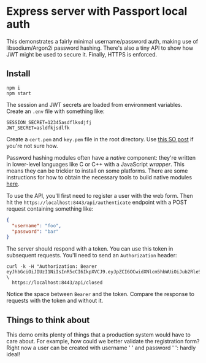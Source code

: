 # Express server with Passport local auth

This demonstrates a fairly minimal username/password auth, making use of libsodium/Argon2i password hashing. There's also a tiny API to show how JWT might be used to secure it. Finally, HTTPS is enforced.


## Install

```shell
npm i
npm start
```

The session and JWT secrets are loaded from environment variables. Create an `.env` file with something like:

```shell
SESSION_SECRET=12345asdflksdjfj
JWT_SECRET=asldfkjsdlfk
```

Create a `cert.pem` and `key.pem` file in the root directory. Use [this SO post](http://stackoverflow.com/a/12907165/122643) if you're not sure how.

Password hashing modules often have a _native_ component: they're written in lower-level languages like C or C++ with a JavaScript _wrapper_. This means they can be trickier to install on some platforms. There are some instructions for how to obtain the necessary tools to build native modules [here](https://github.com/dev-academy-programme/orientation/tree/master/3-installation/node.md).

To use the API, you'll first need to register a user with the web form. Then hit the `https://localhost:8443/api/authenticate` endpoint with a POST request containing something like:

```json
{ 
  "username": "foo",
  "password": "bar"
}
```

The server should respond with a token. You can use this token in subsequent requests. You'll need to send an `Authorization` header:

```shell
curl -k -H "Authorization: Bearer eyJhbGciOiJIUzI1NiIsInR5cCI6IkpXVCJ9.eyJpZCI6OCwidXNlcm5hbWUiOiJub2RleSIsImlhdCI6MTQ4NTM5NDc3MCwiZXhwIjoxNDg1NDgxMTcwfQ.EVo65RYtRlA9HTOiIqaG_aDfSE7xMedbr7JMeDlt5kE" \
  https://localhost:8443/api/closed
```

Notice the space between `Bearer` and the token. Compare the response to requests with the token and without it.


## Things to think about

This demo omits plenty of things that a production system would have to care about. For example, how could we better validate the registration form? Right now a user can be created with username ' ' and password ' ': hardly ideal!

